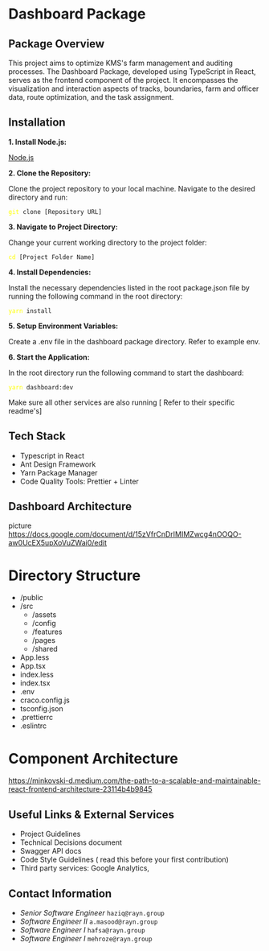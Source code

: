 # **Dashboard Package**

## Package Overview

This project aims to optimize KMS's farm management and auditing processes. The Dashboard Package, developed using TypeScript in React, serves as the frontend component of the project. It encompasses the visualization and interaction aspects of tracks, boundaries, farm and officer data, route optimization, and the task assignment.

## **Installation**

**1. Install Node.js:**

[Node.js](https://nodejs.org/en/download 'nodeJs download')

**2. Clone the Repository:**

Clone the project repository to your local machine. Navigate to the desired directory and run:

<pre><code><span style="color: yellow">git</span> clone [Repository URL]</code></pre>

**3. Navigate to Project Directory:**

Change your current working directory to the project folder:

<pre><code><span style="color: yellow">cd</span> [Project Folder Name]</code></pre>

**4. Install Dependencies:**

Install the necessary dependencies listed in the root package.json file by running the following command in the root directory:
<pre><code><span style="color: yellow">yarn</span> install</code></pre>

**5. Setup Environment Variables:**

Create a .env file in the dashboard package directory. Refer to example env.

**6. Start the Application:**

In the root directory run the following command to start the dashboard:
<pre><code><span style="color: yellow">yarn</span> dashboard:dev</code></pre>
Make sure all other services are also running [ Refer to their specific readme's]

## Tech Stack

- Typescript in React
- Ant Design Framework
- Yarn Package Manager
- Code Quality Tools: Prettier + Linter

## Dashboard Architecture
picture
https://docs.google.com/document/d/15zVfrCnDrIMIMZwcg4nOOQO-aw0UcEX5upXoVuZWai0/edit

# Directory Structure

- /public
- /src
  - /assets
  - /config
  - /features
  - /pages
  - /shared
- App.less
- App.tsx
- index.less
- index.tsx
- .env
- craco.config.js
- tsconfig.json
- .prettierrc
- .eslintrc

# Component Architecture
https://minkovski-d.medium.com/the-path-to-a-scalable-and-maintainable-react-frontend-architecture-23114b4b9845


## Useful Links & External Services

- Project Guidelines
- Technical Decisions document
- Swagger API docs 
- Code Style Guidelines ( read this before your first contribution)
- Third party services: Google Analytics, 


## Contact Information

- _Senior Software Engineer_ `haziq@rayn.group`
- _Software Engineer II_     `a.masood@rayn.group`
- _Software Engineer I_      `hafsa@rayn.group`
- _Software Engineer I_      `mehroze@rayn.group`
